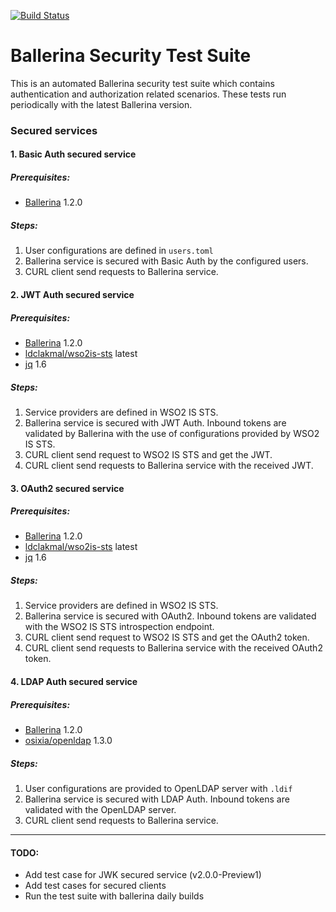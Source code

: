 [![Build Status](https://travis-ci.com/ldclakmal/ballerina-security-test-suite.svg?branch=master)](https://travis-ci.com/ldclakmal/ballerina-security-test-suite)

# Ballerina Security Test Suite

This is an automated Ballerina security test suite which contains authentication and authorization related scenarios. These tests run periodically with the latest Ballerina version.

### Secured services

#### 1. Basic Auth secured service

##### Prerequisites:
- [Ballerina](https://ballerina.io) 1.2.0

##### Steps:
1. User configurations are defined in `users.toml`
2. Ballerina service is secured with Basic Auth by the configured users.
3. CURL client send requests to Ballerina service.
    
#### 2. JWT Auth secured service

##### Prerequisites:
- [Ballerina](https://ballerina.io) 1.2.0
- [ldclakmal/wso2is-sts](https://hub.docker.com/r/ldclakmal/wso2is-sts) latest
- [jq](https://stedolan.github.io/jq/) 1.6

##### Steps:
1. Service providers are defined in WSO2 IS STS.
2. Ballerina service is secured with JWT Auth. Inbound tokens are validated by Ballerina with the use of configurations
 provided by WSO2 IS STS.
3. CURL client send request to WSO2 IS STS and get the JWT.
4. CURL client send requests to Ballerina service with the received JWT.

#### 3. OAuth2 secured service

##### Prerequisites:
- [Ballerina](https://ballerina.io) 1.2.0
- [ldclakmal/wso2is-sts](https://hub.docker.com/r/ldclakmal/wso2is-sts) latest
- [jq](https://stedolan.github.io/jq/) 1.6

##### Steps:
1. Service providers are defined in WSO2 IS STS.
2. Ballerina service is secured with OAuth2. Inbound tokens are validated with the WSO2 IS STS introspection endpoint.
3. CURL client send request to WSO2 IS STS and get the OAuth2 token.
4. CURL client send requests to Ballerina service with the received OAuth2 token.

#### 4. LDAP Auth secured service

##### Prerequisites:
- [Ballerina](https://ballerina.io) 1.2.0
- [osixia/openldap](https://hub.docker.com/r/osixia/openldap) 1.3.0

##### Steps:
1. User configurations are provided to OpenLDAP server with `.ldif`
2. Ballerina service is secured with LDAP Auth. Inbound tokens are validated with the OpenLDAP server.
3. CURL client send requests to Ballerina service.

---

#### TODO:

- Add test case for JWK secured service (v2.0.0-Preview1)
- Add test cases for secured clients
- Run the test suite with ballerina daily builds
